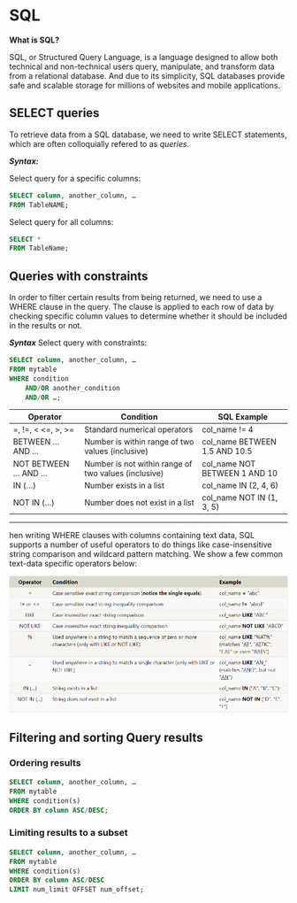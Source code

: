 # SQL

**What is SQL?**


SQL, or Structured Query Language, is a language designed to allow both technical and non-technical users query, manipulate, and transform data from a relational database. And due to its simplicity, SQL databases provide safe and scalable storage for millions of websites and mobile applications.


## SELECT queries

To retrieve data from a SQL database, we need to write SELECT statements, which are often colloquially refered to as *queries*.

***Syntax:***

Select query for a specific columns:
```sql
SELECT column, another_column, …
FROM TableNAME;

```

Select query for all columns:
```sql
SELECT * 
FROM TableName;
```

## Queries with constraints

In order to filter certain results from being returned, we need to use a WHERE clause in the query. The clause is applied to each row of data by checking specific column values to determine whether it should be included in the results or not.

***Syntax***
Select query with constraints:
```sql
SELECT column, another_column, …
FROM mytable
WHERE condition
    AND/OR another_condition
    AND/OR …;
```

|Operator	|Condition|	SQL Example|
|--|--|--|
|=, !=, < <=, >, >=|	Standard numerical operators	|col_name != 4|
| BETWEEN … AND …|Number is within range of two values (inclusive)|col_name BETWEEN 1.5 AND 10.5|
|NOT BETWEEN … AND …	|Number is not within range of two values (inclusive)	|col_name NOT BETWEEN 1 AND 10|
|IN (…)|	Number exists in a list	|col_name IN (2, 4, 6)|
|NOT IN (…)	|Number does not exist in a list|	col_name NOT IN (1, 3, 5)|

<hr>

hen writing WHERE clauses with columns containing text data, SQL supports a number of useful operators to do things like case-insensitive string comparison and wildcard pattern matching. We show a few common text-data specific operators below:

![aaaa](../image/sqlopretor.png)


## Filtering and sorting Query results

### **Ordering results**
```sql
SELECT column, another_column, …
FROM mytable
WHERE condition(s)
ORDER BY column ASC/DESC;
```
### **Limiting results to a subset**

```sql
SELECT column, another_column, …
FROM mytable
WHERE condition(s)
ORDER BY column ASC/DESC
LIMIT num_limit OFFSET num_offset;
```

